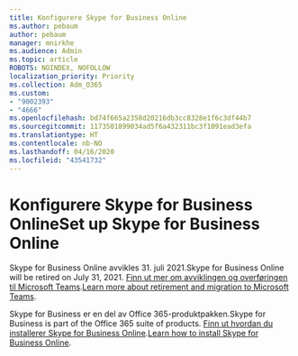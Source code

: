 ```yaml
---
title: Konfigurere Skype for Business Online
ms.author: pebaum
author: pebaum
manager: mnirkhe
ms.audience: Admin
ms.topic: article
ROBOTS: NOINDEX, NOFOLLOW
localization_priority: Priority
ms.collection: Adm_O365
ms.custom:
- "9002393"
- "4666"
ms.openlocfilehash: bd74f665a2358d20216db3cc8328e1f6c3df44b7
ms.sourcegitcommit: 1173501899034ad5f6a432311bc3f1091ead3efa
ms.translationtype: HT
ms.contentlocale: nb-NO
ms.lasthandoff: 04/16/2020
ms.locfileid: "43541732"
---
```

# <a name="set-up-skype-for-business-online"></a><span data-ttu-id="95abf-102">Konfigurere Skype for Business Online</span><span class="sxs-lookup"><span data-stu-id="95abf-102">Set up Skype for Business Online</span></span>

<span data-ttu-id="95abf-103">Skype for Business Online avvikles 31. juli 2021.</span><span class="sxs-lookup"><span data-stu-id="95abf-103">Skype for Business Online will be retired on July 31, 2021.</span></span> <span data-ttu-id="95abf-104">[Finn ut mer om avviklingen og overføringen til Microsoft Teams](https://docs.microsoft.com/microsoftteams/skype-for-business-online-retirement).</span><span class="sxs-lookup"><span data-stu-id="95abf-104">[Learn more about retirement and migration to Microsoft Teams](https://docs.microsoft.com/microsoftteams/skype-for-business-online-retirement).</span></span>

<span data-ttu-id="95abf-105">Skype for Business er en del av Office 365-produktpakken.</span><span class="sxs-lookup"><span data-stu-id="95abf-105">Skype for Business is part of the Office 365 suite of products.</span></span> <span data-ttu-id="95abf-106">[Finn ut hvordan du installerer Skype for Business Online](https://support.office.com/article/Install-Skype-for-Business-Online-8a618bc4-3fc8-4d5f-9d62-cf93a0494800).</span><span class="sxs-lookup"><span data-stu-id="95abf-106">[Learn how to install Skype for Business Online](https://support.office.com/article/Install-Skype-for-Business-Online-8a618bc4-3fc8-4d5f-9d62-cf93a0494800).</span></span>
